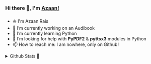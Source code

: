 ### Hi there 👋, I'm [Azaan!](http://github.com/azaanrais)

<!--
**azaanrais/azaanrais** is a ✨ _special_ ✨ repository because its `README.md` (this file) appears on your GitHub profile. -->

- ⛵ I'm Azaan Rais
- 🔭 I’m currently working on an Audibook 
- 🌱 I’m currently learning Python
- 🤔 I’m looking for help with **PyPDF2** & **pyttsx3** modules in Python
- 📫 How to reach me: I am nowhere, only on Github!

<details>
  <summary>Github Stats 🚩</summary>
  [![Azaan's github stats](https://github-readme-stats.vercel.app/api?username=azaanrais&count_private=true&include_all_commits=true&theme=radical)](https://google.com)
  <img height="180em" src="https://github-readme-stats.vercel.app/api/top-langs/?username=azaanrais&exclude_repo=KNN-Image  Classification&show_icons=true&hide_border=true&layout=compact&langs_count=8"/>
</details>
